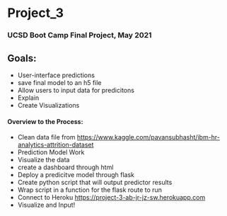 # Project_3

### UCSD Boot Camp Final Project, May 2021

## Goals:

* User-interface predictions																				
* save final model to an h5 file 									
* Allow users to input data for predicitons
* Explain
* Create Visualizations 

#### Overview to the Process:

* Clean data file from https://www.kaggle.com/pavansubhasht/ibm-hr-analytics-attrition-dataset
* Prediction Model Work
* Visualize the data
* create a dashboard through html
* Deploy a predicitve model through flask
* Create python script that will output predictor results
* Wrap script in a function for the flask route to run
* Connect to Heroku https://project-3-ab-jr-jz-sw.herokuapp.com
* Visualize and Input!
